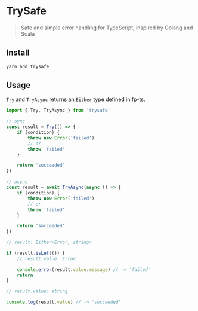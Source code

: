 # TrySafe

> Safe and simple error handling for TypeScript, inspired by Golang and Scala

## Install

```sh
yarn add trysafe
```

## Usage

`Try` and `TryAsync` returns an `Either` type defined in fp-ts.

```ts
import { Try, TryAsync } from 'trysafe'

// sync
const result = Try(() => {
    if (condition) {
        throw new Error('failed')
        // or
        throw 'failed'
    }

    return 'succeeded'
})

// async
const result = await TryAsync(async () => {
    if (condition) {
        throw new Error('failed')
        // or
        throw 'failed'
    }

    return 'succeeded'
})

// result: Either<Error, string>

if (result.isLeft()) {
    // result.value: Error

    console.error(result.value.message) // -> 'failed'
    return
}

// result.value: string

console.log(result.value) // -> 'succeeded'
```
